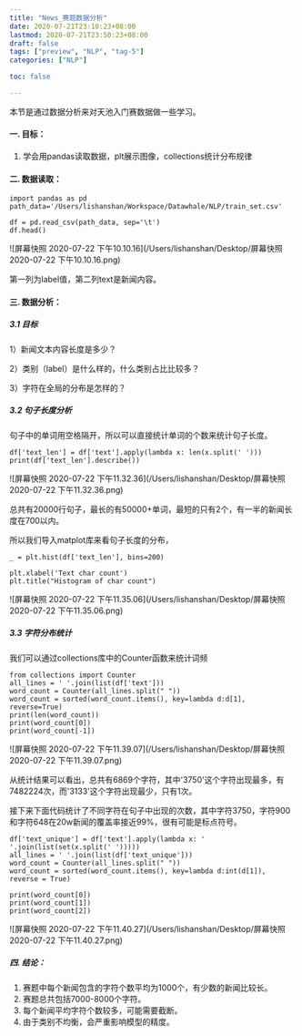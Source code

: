 ```yaml
---
title: "News_赛题数据分析"
date: 2020-07-21T23:10:23+08:00
lastmod: 2020-07-21T23:50:23+08:00
draft: false
tags: ["preview", "NLP", "tag-5"]
categories: ["NLP"]

toc: false

---
```




本节是通过数据分析来对天池入门赛数据做一些学习。

#### 一. 目标：

1. 学会用pandas读取数据，plt展示图像，collections统计分布规律



#### 二. 数据读取：

```
import pandas as pd
path_data='/Users/lishanshan/Workspace/Datawhale/NLP/train_set.csv'

df = pd.read_csv(path_data, sep='\t')
df.head()
```

![屏幕快照 2020-07-22 下午10.10.16](/Users/lishanshan/Desktop/屏幕快照 2020-07-22 下午10.10.16.png)

第一列为label值，第二列text是新闻内容。

#### 三. 数据分析：

##### 3.1 目标

1）新闻文本内容长度是多少？

2）类别（label）是什么样的，什么类别占比比较多？

3）字符在全局的分布是怎样的？

##### 3.2 句子长度分析

​	句子中的单词用空格隔开，所以可以直接统计单词的个数来统计句子长度。

```
df['text_len'] = df['text'].apply(lambda x: len(x.split(' ')))
print(df['text_len'].describe())
```

![屏幕快照 2020-07-22 下午11.32.36](/Users/lishanshan/Desktop/屏幕快照 2020-07-22 下午11.32.36.png)

总共有20000行句子，最长的有50000+单词，最短的只有2个，有一半的新闻长度在700以内。

所以我们导入matplot库来看句子长度的分布，

```
_ = plt.hist(df['text_len'], bins=200)

plt.xlabel('Text char count')
plt.title("Histogram of char count")
```



![屏幕快照 2020-07-22 下午11.35.06](/Users/lishanshan/Desktop/屏幕快照 2020-07-22 下午11.35.06.png)



##### 3.3 字符分布统计

我们可以通过collections库中的Counter函数来统计词频

```
from collections import Counter
all_lines = ' '.join(list(df['text']))
word_count = Counter(all_lines.split(" "))
word_count = sorted(word_count.items(), key=lambda d:d[1], reverse=True)
print(len(word_count))
print(word_count[0])
print(word_count[-1])
```

![屏幕快照 2020-07-22 下午11.39.07](/Users/lishanshan/Desktop/屏幕快照 2020-07-22 下午11.39.07.png)

从统计结果可以看出，总共有6869个字符，其中'3750'这个字符出现最多，有7482224次，而'3133'这个字符出现最少，只有1次。

接下来下面代码统计了不同字符在句子中出现的次数，其中字符3750，字符900和字符648在20w新闻的覆盖率接近99%，很有可能是标点符号。

```
df['text_unique'] = df['text'].apply(lambda x: ' '.join(list(set(x.split(' ')))))
all_lines = ' '.join(list(df['text_unique']))
word_count = Counter(all_lines.split(" "))
word_count = sorted(word_count.items(), key=lambda d:int(d[1]), reverse = True)

print(word_count[0])
print(word_count[1])
print(word_count[2])
```

![屏幕快照 2020-07-22 下午11.40.27](/Users/lishanshan/Desktop/屏幕快照 2020-07-22 下午11.40.27.png)

##### 四. 结论：

1. 赛题中每个新闻包含的字符个数平均为1000个，有少数的新闻比较长。
2. 赛题总共包括7000-8000个字符。
3. 每个新闻平均字符个数较多，可能需要截断。
4. 由于类别不均衡，会严重影响模型的精度。

